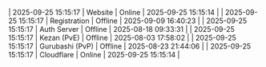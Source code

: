 | 2025-09-25 15:15:17 | Website | Online | 2025-09-25 15:15:14 |
| 2025-09-25 15:15:17 | Registration | Offline | 2025-09-09 16:40:23 |
| 2025-09-25 15:15:17 | Auth Server | Offline | 2025-08-18 09:33:31 |
| 2025-09-25 15:15:17 | Kezan (PvE) | Offline | 2025-08-03 17:58:02 |
| 2025-09-25 15:15:17 | Gurubashi (PvP) | Offline | 2025-08-23 21:44:06 |
| 2025-09-25 15:15:17 | Cloudflare | Online | 2025-09-25 15:15:14 |
